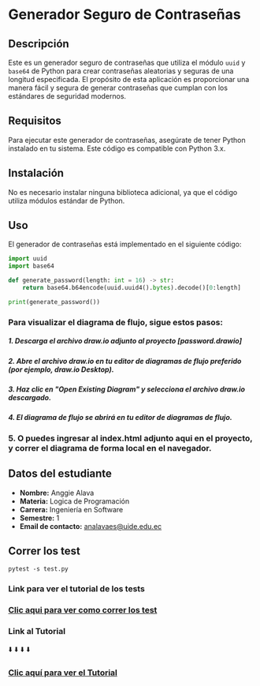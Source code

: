 # Generador Seguro de Contraseñas

## Descripción

Este es un generador seguro de contraseñas que utiliza el módulo `uuid` y `base64` de Python para crear contraseñas aleatorias y seguras de una longitud especificada. El propósito de esta aplicación es proporcionar una manera fácil y segura de generar contraseñas que cumplan con los estándares de seguridad modernos.

## Requisitos

Para ejecutar este generador de contraseñas, asegúrate de tener Python instalado en tu sistema. Este código es compatible con Python 3.x.

## Instalación

No es necesario instalar ninguna biblioteca adicional, ya que el código utiliza módulos estándar de Python.

## Uso

El generador de contraseñas está implementado en el siguiente código:

```python
import uuid
import base64

def generate_password(length: int = 16) -> str:
    return base64.b64encode(uuid.uuid4().bytes).decode()[0:length]

print(generate_password())


```

### Para visualizar el diagrama de flujo, sigue estos pasos:

##### 1. Descarga el archivo draw.io adjunto al proyecto [password.drawio]

##### 2. Abre el archivo draw.io en tu editor de diagramas de flujo preferido (por ejemplo, draw.io Desktop).

##### 3. Haz clic en "Open Existing Diagram" y selecciona el archivo draw.io descargado.

##### 4. El diagrama de flujo se abrirá en tu editor de diagramas de flujo.

### 5. O puedes ingresar al index.html adjunto aqui en el proyecto, y correr el diagrama de forma local en el navegador.

## Datos del estudiante

- **Nombre:** Anggie Alava
- **Materia:** Logica de Programación
- **Carrera:** Ingeniería en Software
- **Semestre:** 1
- **Email de contacto:** analavaes@uide.edu.ec

## Correr los test

`pytest -s test.py`


### Link para ver el tutorial de los tests
### [Clic aqui para ver como correr los test](https://drive.google.com/file/d/1iUgP6hg1WxcHvmGT5c3nMAf0mazYHubC/view?usp=sharing)

### Link al Tutorial

⬇️
⬇️
⬇️
⬇️

### [Clic aquí para ver el Tutorial](https://drive.google.com/file/d/1Sp2htA4kbOBadKkUJStNdJi2_sS-MNCy/view?usp=drive_link)
